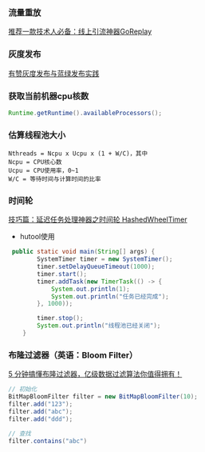 ### 流量重放

[推荐一款技术人必备：线上引流神器GoReplay](https://mp.weixin.qq.com/s/cDpziHxtUnOCEDwNpeR1ow)

### 灰度发布

[有赞灰度发布与蓝绿发布实践](https://mp.weixin.qq.com/s/8SFtHdivnHAbQ4qq6diN5Q)

### 获取当前机器cpu核数

```java
Runtime.getRuntime().availableProcessors();
```

### 估算线程池大小

```text
Nthreads = Ncpu x Ucpu x (1 + W/C)，其中
Ncpu = CPU核心数
Ucpu = CPU使用率，0~1
W/C = 等待时间与计算时间的比率
```

### 时间轮

[技巧篇：延迟任务处理神器之时间轮 HashedWheelTimer](https://learn.lianglianglee.com/%E4%B8%93%E6%A0%8F/Netty%20%E6%A0%B8%E5%BF%83%E5%8E%9F%E7%90%86%E5%89%96%E6%9E%90%E4%B8%8E%20RPC%20%E5%AE%9E%E8%B7%B5-%E5%AE%8C/21%20%20%E6%8A%80%E5%B7%A7%E7%AF%87%EF%BC%9A%E5%BB%B6%E8%BF%9F%E4%BB%BB%E5%8A%A1%E5%A4%84%E7%90%86%E7%A5%9E%E5%99%A8%E4%B9%8B%E6%97%B6%E9%97%B4%E8%BD%AE%20HashedWheelTimer.md)

* hutool使用

```java
 public static void main(String[] args) {
        SystemTimer timer = new SystemTimer();
        timer.setDelayQueueTimeout(1000);
        timer.start();
        timer.addTask(new TimerTask(() -> {
            System.out.println(1);
            System.out.println("任务已经完成");
        }, 1000));

        timer.stop();
        System.out.println("线程池已经关闭");
    }
```

### 布隆过滤器（英语：Bloom Filter）

[5 分钟搞懂布隆过滤器，亿级数据过滤算法你值得拥有！](https://juejin.cn/post/6844904007790673933)

```java
// 初始化
BitMapBloomFilter filter = new BitMapBloomFilter(10);
filter.add("123");
filter.add("abc");
filter.add("ddd");

// 查找
filter.contains("abc")
```
